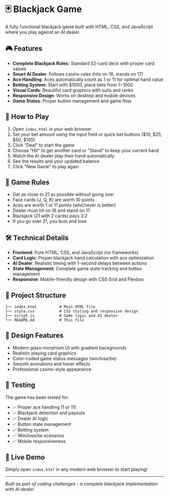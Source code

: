 # 🃏 Blackjack Game

A fully functional blackjack game built with HTML, CSS, and JavaScript where you play against an AI dealer.

## 🎮 Features

- **Complete Blackjack Rules**: Standard 52-card deck with proper card values
- **Smart AI Dealer**: Follows casino rules (hits on 16, stands on 17)
- **Ace Handling**: Aces automatically count as 1 or 11 for optimal hand value
- **Betting System**: Start with $1000, place bets from $1-$1000
- **Visual Cards**: Beautiful card graphics with suits and ranks
- **Responsive Design**: Works on desktop and mobile devices
- **Game States**: Proper button management and game flow

## 🚀 How to Play

1. Open `index.html` in your web browser
2. Set your bet amount using the input field or quick bet buttons ($10, $25, $50, $100)
3. Click "Deal" to start the game
4. Choose "Hit" to get another card or "Stand" to keep your current hand
5. Watch the AI dealer play their hand automatically
6. See the results and your updated balance
7. Click "New Game" to play again

## 🎯 Game Rules

- Get as close to 21 as possible without going over
- Face cards (J, Q, K) are worth 10 points
- Aces are worth 1 or 11 points (whichever is better)
- Dealer must hit on 16 and stand on 17
- Blackjack (21 with 2 cards) pays 3:2
- If you go over 21, you bust and lose

## 🛠️ Technical Details

- **Frontend**: Pure HTML, CSS, and JavaScript (no frameworks)
- **Card Logic**: Proper blackjack hand calculation with ace optimization
- **AI Dealer**: Realistic timing with 1-second delays between actions
- **State Management**: Complete game state tracking and button management
- **Responsive**: Mobile-friendly design with CSS Grid and Flexbox

## 📁 Project Structure

```
├── index.html          # Main HTML file
├── style.css           # CSS styling and responsive design
├── script.js           # Game logic and AI dealer
└── README.md           # This file
```

## 🎨 Design Features

- Modern glass-morphism UI with gradient backgrounds
- Realistic playing card graphics
- Color-coded game status messages (win/lose/tie)
- Smooth animations and hover effects
- Professional casino-style appearance

## 🧪 Testing

The game has been tested for:
- ✅ Proper ace handling (1 or 11)
- ✅ Blackjack detection and payouts
- ✅ Dealer AI logic
- ✅ Button state management
- ✅ Betting system
- ✅ Win/lose/tie scenarios
- ✅ Mobile responsiveness

## 🚀 Live Demo

Simply open `index.html` in any modern web browser to start playing!

---

*Built as part of coding challenges - a complete blackjack implementation with AI dealer*
